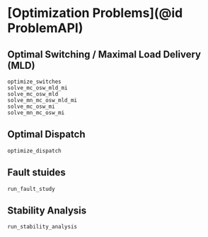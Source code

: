 # [Optimization Problems](@id ProblemAPI)

## Optimal Switching / Maximal Load Delivery (MLD)

```@docs
optimize_switches
solve_mc_osw_mld_mi
solve_mc_osw_mld
solve_mn_mc_osw_mld_mi
solve_mc_osw_mi
solve_mn_mc_osw_mi
```

## Optimal Dispatch

```@docs
optimize_dispatch
```

## Fault stuides

```@docs
run_fault_study
```

## Stability Analysis

```@docs
run_stability_analysis
```
